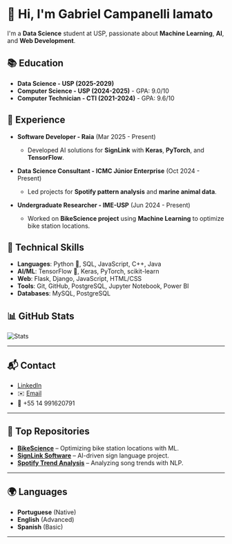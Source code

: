 # 👋 Hi, I'm Gabriel Campanelli Iamato

I'm a **Data Science** student at USP, passionate about **Machine Learning**, **AI**, and **Web Development**.

## 📚 Education
- **Data Science - USP (2025-2029)**
- **Computer Science - USP (2024-2025)** - GPA: 9.0/10
- **Computer Technician - CTI (2021-2024)** - GPA: 9.6/10

## 💼 Experience
- **Software Developer - Raia** (Mar 2025 - Present)  
  - Developed AI solutions for **SignLink** with **Keras**, **PyTorch**, and **TensorFlow**.
  
- **Data Science Consultant - ICMC Júnior Enterprise** (Oct 2024 - Present)  
  - Led projects for **Spotify pattern analysis** and **marine animal data**.

- **Undergraduate Researcher - IME-USP** (Jun 2024 - Present)  
  - Worked on **BikeScience project** using **Machine Learning** to optimize bike station locations.

## 🔧 Technical Skills
- **Languages**: Python 🐍, SQL, JavaScript, C++, Java
- **AI/ML**: TensorFlow 🤖, Keras, PyTorch, scikit-learn
- **Web**: Flask, Django, JavaScript, HTML/CSS
- **Tools**: Git, GitHub, PostgreSQL, Jupyter Notebook, Power BI
- **Databases**: MySQL, PostgreSQL

## 📊 GitHub Stats

![Stats](https://github-readme-stats.vercel.app/api?username=GabrielIamato&show_icons=true&hide_title=true&count_private=true&theme=radical)

---

## 📬 Contact
- [LinkedIn](https://linkedin.com/in/gabriel-campanelli-iamato) 
- ✉️ [Email](mailto:gabiamato13@gmail.com)
- 📱 +55 14 991620791

---

## 🚀 Top Repositories
- [**BikeScience**](https://github.com/GabrielIamato/BikeScience) – Optimizing bike station locations with ML.
- [**SignLink Software**](https://github.com/GabrielIamato/SignLink) – AI-driven sign language project.
- [**Spotify Trend Analysis**](https://github.com/GabrielIamato/Spotify-Trend-Analysis) – Analyzing song trends with NLP.

---

## 🌍 Languages
- **Portuguese** (Native)
- **English** (Advanced)
- **Spanish** (Basic)

---
